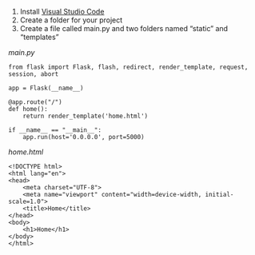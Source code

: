 1. Install [Visual Studio Code](https://code.visualstudio.com/)
2. Create a folder for your project
3. Create a file called main.py and two folders named “static” and “templates”

_main.py_
```
from flask import Flask, flash, redirect, render_template, request, session, abort

app = Flask(__name__)

@app.route("/")
def home():
    return render_template('home.html')

if __name__ == "__main__":
    app.run(host='0.0.0.0', port=5000)
```

_home.html_
```
<!DOCTYPE html>
<html lang="en">
<head>
    <meta charset="UTF-8">
    <meta name="viewport" content="width=device-width, initial-scale=1.0">
    <title>Home</title>
</head>
<body>
    <h1>Home</h1>
</body>
</html>
```